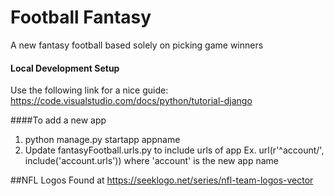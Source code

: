 # Football Fantasy
A new fantasy football based solely on picking game winners

#### Local Development Setup
  Use the following link for a nice guide: https://code.visualstudio.com/docs/python/tutorial-django

####To add a new app
1. python manage.py startapp appname
2. Update fantasyFootball.urls.py to include urls of app
    Ex. url(r'^account/', include('account.urls')) where 'account' is the new app name

##NFL Logos Found at https://seeklogo.net/series/nfl-team-logos-vector
